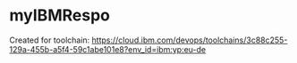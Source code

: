 # myIBMRespo
Created for toolchain: https://cloud.ibm.com/devops/toolchains/3c88c255-129a-455b-a5f4-59c1abe101e8?env_id=ibm:yp:eu-de
